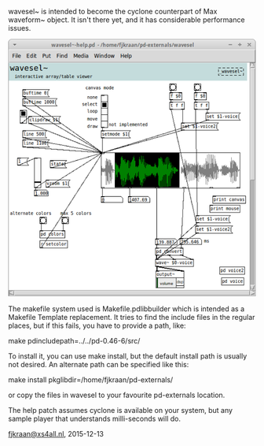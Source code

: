 wavesel~ is intended to become the cyclone counterpart of Max waveform~ object. It isn't there yet, and it has considerable performance issues.

<p align="center"><img src="wavesel~-help.png">

The makefile system used is Makefile.pdlibbuilder which is intended as a Makefile Template replacement. It tries to find the include files in the regular places, but if this fails, you have to provide a path, like: 

make pdincludepath=../../pd-0.46-6/src/

To install it, you can use make install, but the default install path is usually not desired. An alternate path can be specified like this:

make install pkglibdir=/home/fjkraan/pd-externals/

or copy the files in wavesel to your favourite pd-externals location.

The help patch assumes cyclone is available on your system, but any sample player that understands milli-seconds will do.


fjkraan@xs4all.nl, 2015-12-13
